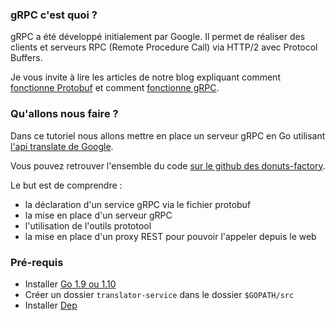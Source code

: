 ### gRPC c'est quoi ?
gRPC a été développé initialement par Google. Il permet de réaliser des clients et serveurs RPC (Remote Procedure Call) via HTTP/2 avec Protocol Buffers.

Je vous invite à lire les articles de notre blog expliquant comment [fonctionne Protobuf](https://blog.eleven-labs.com/fr/presentation-protocol-buffers/) et comment [fonctionne gRPC](https://blog.eleven-labs.com/fr/presentation-grpc/).
### Qu'allons nous faire ?
Dans ce tutoriel nous allons mettre en place un serveur gRPC en Go utilisant [l'api translate de Google](https://cloud.google.com/translate/?hl=fr). 

Vous pouvez retrouver l'ensemble du code [sur le github des donuts-factory](https://github.com/donuts-factory/translator-service).

Le but est de comprendre :
- la déclaration d'un service gRPC via le fichier protobuf
- la mise en place d'un serveur gRPC
- l'utilisation de l'outils prototool
- la mise en place d'un proxy REST pour pouvoir l'appeler depuis le web
### Pré-requis
- Installer [Go 1.9 ou 1.10](https://golang.org/doc/install)
- Créer un dossier `translator-service` dans le dossier `$GOPATH/src`
- Installer [Dep](https://github.com/golang/dep)

